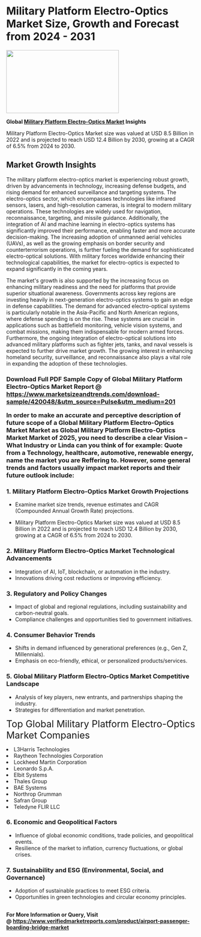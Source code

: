 <H1>Military Platform Electro-Optics Market Size, Growth and Forecast from 2024 - 2031</H1><img class="aligncenter size-medium wp-image-584254" src="https://thirdeyenews.in/wp-content/uploads/2024/09/Global-Market-Research-300x168.jpeg" alt="" width="300" height="168" /><p><strong>Global&nbsp;<a href="https://www.marketsizeandtrends.com/download-sample/420048/&amp;utm_source=Pulse&amp;utm_medium=201">Military Platform Electro-Optics Market</a> Insights</strong></p><p>Military Platform Electro-Optics Market size was valued at USD 8.5 Billion in 2022 and is projected to reach USD 12.4 Billion by 2030, growing at a CAGR of 6.5% from 2024 to 2030.</p><p><h2>Market Growth Insights</h2> <p>The military platform electro-optics market is experiencing robust growth, driven by advancements in technology, increasing defense budgets, and rising demand for enhanced surveillance and targeting systems. The electro-optics sector, which encompasses technologies like infrared sensors, lasers, and high-resolution cameras, is integral to modern military operations. These technologies are widely used for navigation, reconnaissance, targeting, and missile guidance. Additionally, the integration of AI and machine learning in electro-optics systems has significantly improved their performance, enabling faster and more accurate decision-making. The increasing adoption of unmanned aerial vehicles (UAVs), as well as the growing emphasis on border security and counterterrorism operations, is further fueling the demand for sophisticated electro-optical solutions. With military forces worldwide enhancing their technological capabilities, the market for electro-optics is expected to expand significantly in the coming years.</p> <p><strong></strong></p> <p>The market's growth is also supported by the increasing focus on enhancing military readiness and the need for platforms that provide superior situational awareness. Governments across key regions are investing heavily in next-generation electro-optics systems to gain an edge in defense capabilities. The demand for advanced electro-optical systems is particularly notable in the Asia-Pacific and North American regions, where defense spending is on the rise. These systems are crucial in applications such as battlefield monitoring, vehicle vision systems, and combat missions, making them indispensable for modern armed forces. Furthermore, the ongoing integration of electro-optical solutions into advanced military platforms such as fighter jets, tanks, and naval vessels is expected to further drive market growth. The growing interest in enhancing homeland security, surveillance, and reconnaissance also plays a vital role in expanding the adoption of these technologies. <h3></p><p><span class=""><strong>Download Full PDF Sample Copy of Global Military Platform Electro-Optics Market Report</strong> @ <a href="https://www.marketsizeandtrends.com/download-sample/420048/&amp;utm_source=Pulse&amp;utm_medium=201" target="_blank">https://www.marketsizeandtrends.com/download-sample/420048/&amp;utm_source=Pulse&amp;utm_medium=201</a></span></p><p>In order to make an accurate and perceptive description of future scope of a Global&nbsp;Military Platform Electro-Optics Market Market as Global&nbsp;Military Platform Electro-Optics Market Market of 2025, you need to describe a clear Vision &ndash; What Industry or Linda can you think of for example: Quote from a Technology, healthcare, automotive, renewable energy, name the market you are Reffering to. However, some general trends and factors usually impact market reports and their future outlook include:</p><h3>1.&nbsp;<strong>Military Platform Electro-Optics Market Growth Projections</strong></h3><ul><li>Examine market size trends, revenue estimates and CAGR (Compounded Annual Growth Rate) projections.</li><li><p>Military Platform Electro-Optics Market size was valued at USD 8.5 Billion in 2022 and is projected to reach USD 12.4 Billion by 2030, growing at a CAGR of 6.5% from 2024 to 2030.</p></li></ul><h3>2.&nbsp;<strong>Military Platform Electro-Optics Market Technological Advancements</strong></h3><ul><li>Integration of AI, IoT, blockchain, or automation in the industry.</li><li>Innovations driving cost reductions or improving efficiency.</li></ul><h3>3.&nbsp;<strong>Regulatory and Policy Changes</strong></h3><ul><li>Impact of global and regional regulations, including sustainability and carbon-neutral goals.</li><li>Compliance challenges and opportunities tied to government initiatives.</li></ul><h3>4.&nbsp;<strong>Consumer Behavior Trends</strong></h3><ul><li>Shifts in demand influenced by generational preferences (e.g., Gen Z, Millennials).</li><li>Emphasis on eco-friendly, ethical, or personalized products/services.</li></ul><h3>5.&nbsp;<strong>Global Military Platform Electro-Optics Market Competitive Landscape</strong></h3><ul><li>Analysis of key players, new entrants, and partnerships shaping the industry.</li><li>Strategies for differentiation and market penetration.</li></ul><p data-pm-slice="1 1 []"><span style="color: inherit; font-family: inherit; font-size: 25px;">Top Global Military Platform Electro-Optics Market Companies</span></p><div class="" data-test-id=""><p><li>L3Harris Technologies</li><li> Raytheon Technologies Corporation</li><li> Lockheed Martin Corporation</li><li> Leonardo S.p.A.</li><li> Elbit Systems</li><li> Thales Group</li><li> BAE Systems</li><li> Northrop Grumman</li><li> Safran Group</li><li> Teledyne FLIR LLC</li></p></div><h3>6.&nbsp;<strong>Economic and Geopolitical Factors</strong></h3><ul><li>Influence of global economic conditions, trade policies, and geopolitical events.</li><li>Resilience of the market to inflation, currency fluctuations, or global crises.</li></ul><h3>7.&nbsp;<strong>Sustainability and ESG (Environmental, Social, and Governance)</strong></h3><ul><li>Adoption of sustainable practices to meet ESG criteria.</li><li>Opportunities in green technologies and circular economy principles.</li></ul><h2><strong style="font-size: 14px;">For More Information or Query, Visit @&nbsp;</strong><a style="background-color: #ffffff; font-size: 14px;" href="https://www.marketsizeandtrends.com/report/military-platform-electro-optics-market/" target="_blank">https://www.verifiedmarketreports.com/product/airport-passenger-boarding-bridge-market</a></h2>
